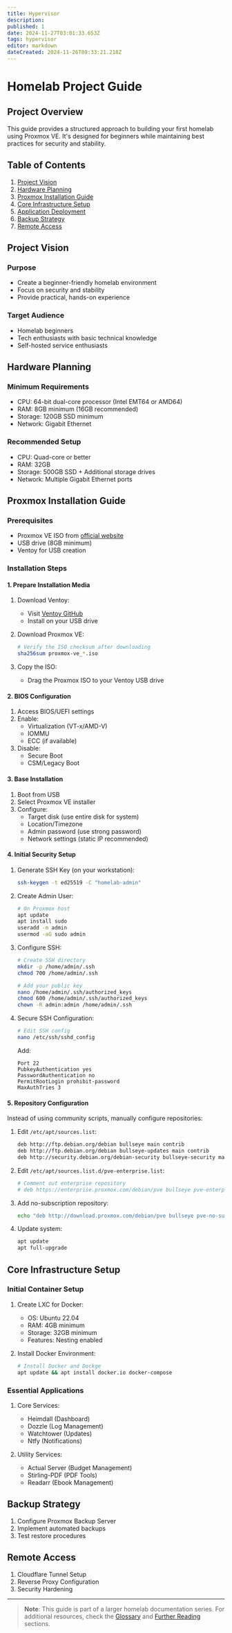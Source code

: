 ```yaml
---
title: Hypervisor
description: 
published: 1
date: 2024-11-27T03:01:33.653Z
tags: hypervisor
editor: markdown
dateCreated: 2024-11-26T09:33:21.218Z
---
```


# Homelab Project Guide

## Project Overview

This guide provides a structured approach to building your first homelab using Proxmox VE. It's designed for beginners while maintaining best practices for security and stability.

## Table of Contents

1. [Project Vision](#project-vision)
2. [Hardware Planning](#hardware-planning)
3. [Proxmox Installation Guide](#proxmox-installation-guide)
4. [Core Infrastructure Setup](#core-infrastructure-setup)
5. [Application Deployment](#application-deployment)
6. [Backup Strategy](#backup-strategy)
7. [Remote Access](#remote-access)

## Project Vision

### Purpose
- Create a beginner-friendly homelab environment
- Focus on security and stability
- Provide practical, hands-on experience

### Target Audience
- Homelab beginners
- Tech enthusiasts with basic technical knowledge
- Self-hosted service enthusiasts

## Hardware Planning

### Minimum Requirements
- CPU: 64-bit dual-core processor (Intel EMT64 or AMD64)
- RAM: 8GB minimum (16GB recommended)
- Storage: 120GB SSD minimum
- Network: Gigabit Ethernet

### Recommended Setup
- CPU: Quad-core or better
- RAM: 32GB
- Storage: 500GB SSD + Additional storage drives
- Network: Multiple Gigabit Ethernet ports

## Proxmox Installation Guide

### Prerequisites
- Proxmox VE ISO from [official website](https://www.proxmox.com/en/downloads)
- USB drive (8GB minimum)
- Ventoy for USB creation

### Installation Steps

#### 1. Prepare Installation Media

1. Download Ventoy:
   - Visit [Ventoy GitHub](https://github.com/ventoy/Ventoy/releases)
   - Install on your USB drive

2. Download Proxmox VE:
   ```bash
   # Verify the ISO checksum after downloading
   sha256sum proxmox-ve_*.iso
   ```

3. Copy the ISO:
   - Drag the Proxmox ISO to your Ventoy USB drive

#### 2. BIOS Configuration

1. Access BIOS/UEFI settings
2. Enable:
   - Virtualization (VT-x/AMD-V)
   - IOMMU
   - ECC (if available)
3. Disable:
   - Secure Boot
   - CSM/Legacy Boot

#### 3. Base Installation

1. Boot from USB
2. Select Proxmox VE installer
3. Configure:
   - Target disk (use entire disk for system)
   - Location/Timezone
   - Admin password (use strong password)
   - Network settings (static IP recommended)

#### 4. Initial Security Setup

1. Generate SSH Key (on your workstation):
   ```bash
   ssh-keygen -t ed25519 -C "homelab-admin"
   ```

2. Create Admin User:
   ```bash
   # On Proxmox host
   apt update
   apt install sudo
   useradd -m admin
   usermod -aG sudo admin
   ```

3. Configure SSH:
   ```bash
   # Create SSH directory
   mkdir -p /home/admin/.ssh
   chmod 700 /home/admin/.ssh
   
   # Add your public key
   nano /home/admin/.ssh/authorized_keys
   chmod 600 /home/admin/.ssh/authorized_keys
   chown -R admin:admin /home/admin/.ssh
   ```

4. Secure SSH Configuration:
   ```bash
   # Edit SSH config
   nano /etc/ssh/sshd_config
   ```
   
   Add:
   ```
   Port 22
   PubkeyAuthentication yes
   PasswordAuthentication no
   PermitRootLogin prohibit-password
   MaxAuthTries 3
   ```

#### 5. Repository Configuration

Instead of using community scripts, manually configure repositories:

1. Edit `/etc/apt/sources.list`:
   ```bash
   deb http://ftp.debian.org/debian bullseye main contrib
   deb http://ftp.debian.org/debian bullseye-updates main contrib
   deb http://security.debian.org/debian-security bullseye-security main contrib
   ```

2. Edit `/etc/apt/sources.list.d/pve-enterprise.list`:
   ```bash
   # Comment out enterprise repository
   # deb https://enterprise.proxmox.com/debian/pve bullseye pve-enterprise
   ```

3. Add no-subscription repository:
   ```bash
   echo "deb http://download.proxmox.com/debian/pve bullseye pve-no-subscription" > /etc/apt/sources.list.d/pve-install-repo.list
   ```

4. Update system:
   ```bash
   apt update
   apt full-upgrade
   ```

## Core Infrastructure Setup

### Initial Container Setup

1. Create LXC for Docker:
   - OS: Ubuntu 22.04
   - RAM: 4GB minimum
   - Storage: 32GB minimum
   - Features: Nesting enabled

2. Install Docker Environment:
   ```bash
   # Install Docker and Dockge
   apt update && apt install docker.io docker-compose
   ```

### Essential Applications

1. Core Services:
   - Heimdall (Dashboard)
   - Dozzle (Log Management)
   - Watchtower (Updates)
   - Ntfy (Notifications)

2. Utility Services:
   - Actual Server (Budget Management)
   - Stirling-PDF (PDF Tools)
   - Readarr (Ebook Management)

## Backup Strategy

1. Configure Proxmox Backup Server
2. Implement automated backups
3. Test restore procedures

## Remote Access

1. Cloudflare Tunnel Setup
2. Reverse Proxy Configuration
3. Security Hardening

---

> **Note**: This guide is part of a larger homelab documentation series. For additional resources, check the [Glossary](glossary.md) and [Further Reading](further-reading.md) sections.

